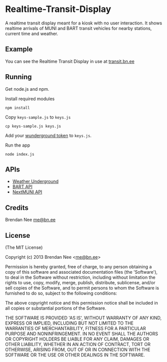 # Realtime-Transit-Display

A realtime transit display meant for a kiosk with no user interaction.  It shows realtime arrivals of MUNI and BART transit vehicles for nearby stations, current time and weather.

## Example

You can see the Realtime Transit Display in use at [transit.bn.ee](http://transit.bn.ee)

## Running

Get node.js and npm.

Install required modules

    npm install

Copy `keys-sample.js` to `keys.js`

    cp keys-sample.js keys.js

Add your [wunderground token](http://www.wunderground.com/weather/api/) to `keys.js`.

Run the app

    node index.js

## APIs

* [Weather Underground](http://api.wunderground.com)
* [BART API](http://api.bart.gov)
* [NextMUNI API](http://www.sfmta.com/cms/asite/nextmunidata.htm)

## Credits

Brendan Nee me@bn.ee

## License

(The MIT License)

Copyright (c) 2013 Brendan Nee &lt;me@bn.ee&gt;

Permission is hereby granted, free of charge, to any person obtaining
a copy of this software and associated documentation files (the
'Software'), to deal in the Software without restriction, including
without limitation the rights to use, copy, modify, merge, publish,
distribute, sublicense, and/or sell copies of the Software, and to
permit persons to whom the Software is furnished to do so, subject to
the following conditions:

The above copyright notice and this permission notice shall be
included in all copies or substantial portions of the Software.

THE SOFTWARE IS PROVIDED 'AS IS', WITHOUT WARRANTY OF ANY KIND,
EXPRESS OR IMPLIED, INCLUDING BUT NOT LIMITED TO THE WARRANTIES OF
MERCHANTABILITY, FITNESS FOR A PARTICULAR PURPOSE AND NONINFRINGEMENT.
IN NO EVENT SHALL THE AUTHORS OR COPYRIGHT HOLDERS BE LIABLE FOR ANY
CLAIM, DAMAGES OR OTHER LIABILITY, WHETHER IN AN ACTION OF CONTRACT,
TORT OR OTHERWISE, ARISING FROM, OUT OF OR IN CONNECTION WITH THE
SOFTWARE OR THE USE OR OTHER DEALINGS IN THE SOFTWARE.